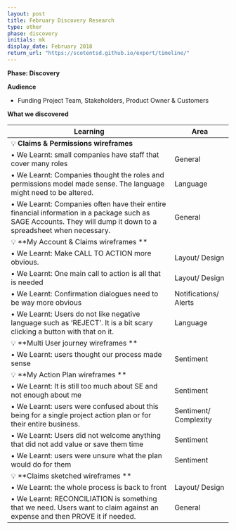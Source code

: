 ```yaml
---
layout: post
title: February Discovery Research
type: other
phase: discovery
initials: mk
display_date: February 2018
return_url: "https://scotentsd.github.io/export/timeline/"
---
```



**Phase: Discovery**

**Audience**
- Funding Project Team, Stakeholders, Product Owner & Customers

**What we discovered**

Learning | Area
--- | ---
💡  **Claims & Permissions wireframes** |  	
•	We Learnt: small companies have staff that cover many roles	 | General
•	We Learnt: Companies thought the roles and permissions model made sense. The language might need to be altered. 	 | Language
•	We Learnt: Companies often have their entire financial information in a package such as SAGE Accounts. They will dump it down to a spreadsheet when necessary. 	 | General
💡  **My Account & Claims wireframes ** |  	 	
•	We Learnt: Make CALL TO ACTION more obvious. 	 | Layout/ Design
•	We Learnt: One main call to action is all that is needed	 | Layout/ Design
•	We Learnt: Confirmation dialogues need to be way more obvious	 | Notifications/ Alerts
•	We Learnt: Users do not like negative language such as ‘REJECT’. It is a bit scary clicking a button with that on it.	 | Language
💡  **Multi User journey wireframes  ** |  		
•	We Learnt: users thought our process made sense	 | Sentiment
💡  **My Action Plan wireframes  	** |  	
•	We Learnt: It is still too much about SE and not enough about me	 | Sentiment
•	We Learnt: users were confused about this being for a single project action plan or for their entire business. 	 | Sentiment/ Complexity
•	We Learnt: Users did not welcome anything that did not add value or save them time	 | Sentiment
•	We Learnt: users were unsure what the plan would do for them	 | Sentiment
💡  **Claims sketched wireframes  ** |  		
•	We Learnt: the whole process is back to front	 | Layout/ Design
•	We Learnt: RECONCILIATION is something that we need. Users want to claim against an expense and then PROVE it if needed. 	 | General



<!--more-->
